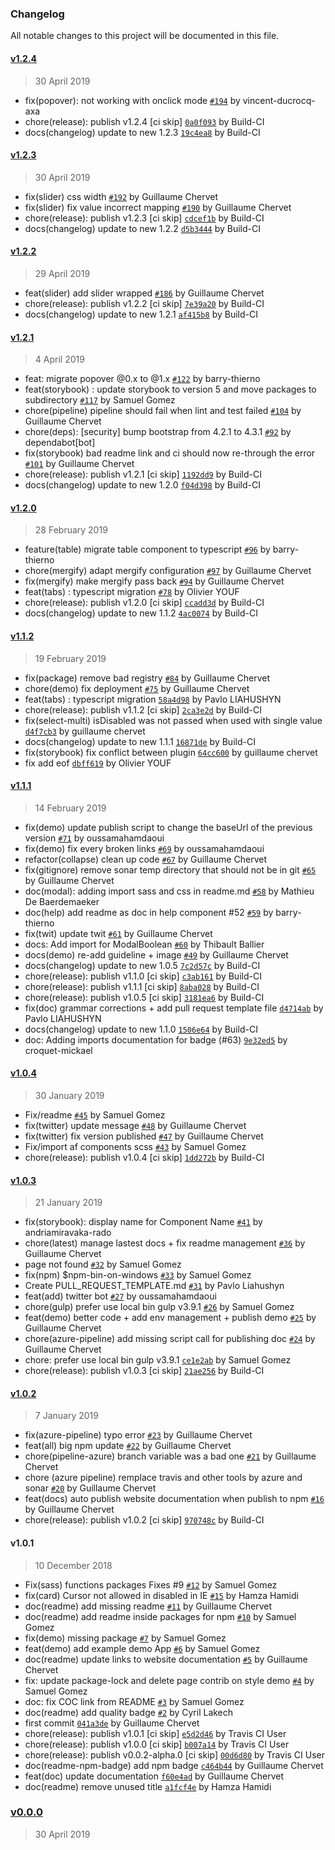 ### Changelog
All notable changes to this project will be documented in this file.

#### [v1.2.4](https://github.com/AxaGuilDEv/react-toolkit/compare/v1.2.3...v1.2.4)
> 30 April 2019
- fix(popover): not working with onclick mode [`#194`](https://github.com/AxaGuilDEv/react-toolkit/pull/194) by vincent-ducrocq-axa
- chore(release): publish v1.2.4 [ci skip] [`0a0f093`](https://github.com/AxaGuilDEv/react-toolkit/commit/0a0f093190fa297ef67435694753373eea39bbba) by Build-CI 
- docs(changelog) update to new 1.2.3 [`19c4ea8`](https://github.com/AxaGuilDEv/react-toolkit/commit/19c4ea80c41659eb42e3f31ddd8e2e0442d1ad73) by Build-CI 

#### [v1.2.3](https://github.com/AxaGuilDEv/react-toolkit/compare/v1.2.2...v1.2.3)
> 30 April 2019
-  fix(slider) css width  [`#192`](https://github.com/AxaGuilDEv/react-toolkit/pull/192) by Guillaume Chervet
-  fix(slider) fix value incorrect mapping [`#190`](https://github.com/AxaGuilDEv/react-toolkit/pull/190) by Guillaume Chervet
- chore(release): publish v1.2.3 [ci skip] [`cdcef1b`](https://github.com/AxaGuilDEv/react-toolkit/commit/cdcef1b1f38da066fea1798c4069cdf3cee902b3) by Build-CI 
- docs(changelog) update to new 1.2.2 [`d5b3444`](https://github.com/AxaGuilDEv/react-toolkit/commit/d5b344419b3965f61203e0ed0b54263357e5bca2) by Build-CI 

#### [v1.2.2](https://github.com/AxaGuilDEv/react-toolkit/compare/v1.2.1...v1.2.2)
> 29 April 2019
- feat(slider) add slider wrapped [`#186`](https://github.com/AxaGuilDEv/react-toolkit/pull/186) by Guillaume Chervet
- chore(release): publish v1.2.2 [ci skip] [`7e39a20`](https://github.com/AxaGuilDEv/react-toolkit/commit/7e39a20a25b11300aada15191f22cd7414238895) by Build-CI 
- docs(changelog) update to new 1.2.1 [`af415b8`](https://github.com/AxaGuilDEv/react-toolkit/commit/af415b86b083b5f2de799796be02b804b8ed53f3) by Build-CI 

#### [v1.2.1](https://github.com/AxaGuilDEv/react-toolkit/compare/v1.2.0...v1.2.1)
> 4 April 2019
- feat: migrate popover @0.x to @1.x [`#122`](https://github.com/AxaGuilDEv/react-toolkit/pull/122) by barry-thierno
- feat(storybook) : update storybook to version 5 and move packages to subdirectory [`#117`](https://github.com/AxaGuilDEv/react-toolkit/pull/117) by Samuel Gomez
- chore(pipeline) pipeline should fail when lint and test failed [`#104`](https://github.com/AxaGuilDEv/react-toolkit/pull/104) by Guillaume Chervet
- chore(deps): [security] bump bootstrap from 4.2.1 to 4.3.1 [`#92`](https://github.com/AxaGuilDEv/react-toolkit/pull/92) by dependabot[bot]
- fix(storybook) bad readme link and ci should now re-through the error [`#101`](https://github.com/AxaGuilDEv/react-toolkit/pull/101) by Guillaume Chervet
- chore(release): publish v1.2.1 [ci skip] [`1192dd9`](https://github.com/AxaGuilDEv/react-toolkit/commit/1192dd951f908a3c50e550cb404a4212eccac61f) by Build-CI 
- docs(changelog) update to new 1.2.0 [`f04d398`](https://github.com/AxaGuilDEv/react-toolkit/commit/f04d398d8acc53ba6c6e709e8034d12e9cea2f96) by Build-CI 

#### [v1.2.0](https://github.com/AxaGuilDEv/react-toolkit/compare/v1.1.2...v1.2.0)
> 28 February 2019
- feature(table) migrate table component to typescript [`#96`](https://github.com/AxaGuilDEv/react-toolkit/pull/96) by barry-thierno
- chore(mergify) adapt mergify configuration [`#97`](https://github.com/AxaGuilDEv/react-toolkit/pull/97) by Guillaume Chervet
- fix(mergify) make mergify pass back [`#94`](https://github.com/AxaGuilDEv/react-toolkit/pull/94) by Guillaume Chervet
- feat(tabs) : typescript migration [`#78`](https://github.com/AxaGuilDEv/react-toolkit/pull/78) by Olivier YOUF
- chore(release): publish v1.2.0 [ci skip] [`ccadd3d`](https://github.com/AxaGuilDEv/react-toolkit/commit/ccadd3d3bbff30acbf6679590b01904833930972) by Build-CI 
- docs(changelog) update to new 1.1.2 [`4ac0074`](https://github.com/AxaGuilDEv/react-toolkit/commit/4ac00747a6a3cd5d47e0141ba6f1a776a85cb88f) by Build-CI 

#### [v1.1.2](https://github.com/AxaGuilDEv/react-toolkit/compare/v1.1.1...v1.1.2)
> 19 February 2019
-  fix(package) remove bad registry [`#84`](https://github.com/AxaGuilDEv/react-toolkit/pull/84) by Guillaume Chervet
- chore(demo) fix deployment [`#75`](https://github.com/AxaGuilDEv/react-toolkit/pull/75) by Guillaume Chervet
- feat(tabs) : typescript migration [`58a4d98`](https://github.com/AxaGuilDEv/react-toolkit/commit/58a4d9822bd19c08548fee50d7309aeda3c3c7a1) by Pavlo LIAHUSHYN 
- chore(release): publish v1.1.2 [ci skip] [`2ca3e2d`](https://github.com/AxaGuilDEv/react-toolkit/commit/2ca3e2d333d9f448c0685aeca4dfa56f87b21ca4) by Build-CI 
- fix(select-multi) isDisabled was not passed when used with single value [`d4f7cb3`](https://github.com/AxaGuilDEv/react-toolkit/commit/d4f7cb3dc9432fae47e6f41f13ba0eabdde8acd3) by guillaume chervet 
- docs(changelog) update to new 1.1.1 [`16871de`](https://github.com/AxaGuilDEv/react-toolkit/commit/16871de7dc462c5a9710e8afc0a315fea42fcc2c) by Build-CI 
- fix(storybook) fix conflict between plugin [`64cc600`](https://github.com/AxaGuilDEv/react-toolkit/commit/64cc60035ce70547784a6bdafce135a659e2d8c6) by guillaume chervet 
- fix add eof [`dbff619`](https://github.com/AxaGuilDEv/react-toolkit/commit/dbff619ff2817bed6bdda1a9dc07326dab20496b) by Olivier YOUF 

#### [v1.1.1](https://github.com/AxaGuilDEv/react-toolkit/compare/v1.0.4...v1.1.1)
> 14 February 2019
- fix(demo) update publish script to change the baseUrl of the previous version [`#71`](https://github.com/AxaGuilDEv/react-toolkit/pull/71) by oussamahamdaoui
- fix(demo) fix every broken links [`#69`](https://github.com/AxaGuilDEv/react-toolkit/pull/69) by oussamahamdaoui
- refactor(collapse) clean up code [`#67`](https://github.com/AxaGuilDEv/react-toolkit/pull/67) by Guillaume Chervet
- fix(gitignore) remove sonar temp directory that should not be in git [`#65`](https://github.com/AxaGuilDEv/react-toolkit/pull/65) by Guillaume Chervet
- doc(modal): adding import sass and css in readme.md [`#58`](https://github.com/AxaGuilDEv/react-toolkit/pull/58) by Mathieu De Baerdemaeker
- doc(help) add readme as doc in help component #52 [`#59`](https://github.com/AxaGuilDEv/react-toolkit/pull/59) by barry-thierno
- fix(twit) update twit [`#61`](https://github.com/AxaGuilDEv/react-toolkit/pull/61) by Guillaume Chervet
- docs: Add import for ModalBoolean [`#60`](https://github.com/AxaGuilDEv/react-toolkit/pull/60) by Thibault Ballier
- docs(demo) re-add guideline + image [`#49`](https://github.com/AxaGuilDEv/react-toolkit/pull/49) by Guillaume Chervet
- docs(changelog) update to new 1.0.5 [`7c2d57c`](https://github.com/AxaGuilDEv/react-toolkit/commit/7c2d57c9a9d56298315c1366e08ee942f8454729) by Build-CI 
- chore(release): publish v1.1.0 [ci skip] [`c3ab161`](https://github.com/AxaGuilDEv/react-toolkit/commit/c3ab16162e0681567f4942c6fceb26b99b66106c) by Build-CI 
- chore(release): publish v1.1.1 [ci skip] [`8aba028`](https://github.com/AxaGuilDEv/react-toolkit/commit/8aba028fcdf6317c0755cb0c9e0a48ae7f5f5a9c) by Build-CI 
- chore(release): publish v1.0.5 [ci skip] [`3181ea6`](https://github.com/AxaGuilDEv/react-toolkit/commit/3181ea6ec9e18be5f95bee3de0310964d567c6a8) by Build-CI 
- fix(doc) grammar corrections + add pull request template file [`d4714ab`](https://github.com/AxaGuilDEv/react-toolkit/commit/d4714abf0e900ea7baf11547ca7507892340bc05) by Pavlo LIAHUSHYN 
- docs(changelog) update to new 1.1.0 [`1506e64`](https://github.com/AxaGuilDEv/react-toolkit/commit/1506e64084e315b32c1841085dbc1c9b25bb12ec) by Build-CI 
- doc: Adding imports documentation for badge (#63) [`9e32ed5`](https://github.com/AxaGuilDEv/react-toolkit/commit/9e32ed583543747dd637916aa79a3834265fa706) by croquet-mickael 

#### [v1.0.4](https://github.com/AxaGuilDEv/react-toolkit/compare/v1.0.3...v1.0.4)
> 30 January 2019
- Fix/readme [`#45`](https://github.com/AxaGuilDEv/react-toolkit/pull/45) by Samuel Gomez
- fix(twitter) update message [`#48`](https://github.com/AxaGuilDEv/react-toolkit/pull/48) by Guillaume Chervet
- fix(twitter) fix version published [`#47`](https://github.com/AxaGuilDEv/react-toolkit/pull/47) by Guillaume Chervet
- Fix/import af components scss [`#43`](https://github.com/AxaGuilDEv/react-toolkit/pull/43) by Samuel Gomez
- chore(release): publish v1.0.4 [ci skip] [`1dd272b`](https://github.com/AxaGuilDEv/react-toolkit/commit/1dd272b7dafd8dd55105077a80581338ca311754) by Build-CI 

#### [v1.0.3](https://github.com/AxaGuilDEv/react-toolkit/compare/v1.0.2...v1.0.3)
> 21 January 2019
- fix(storybook): display name for Component Name [`#41`](https://github.com/AxaGuilDEv/react-toolkit/pull/41) by andriamiravaka-rado
- chore(latest) manage lastest docs + fix readme management [`#36`](https://github.com/AxaGuilDEv/react-toolkit/pull/36) by Guillaume Chervet
- page not found [`#32`](https://github.com/AxaGuilDEv/react-toolkit/pull/32) by Samuel Gomez
- fix(npm) $npm-bin-on-windows [`#33`](https://github.com/AxaGuilDEv/react-toolkit/pull/33) by Samuel Gomez
- Create PULL_REQUEST_TEMPLATE.md [`#31`](https://github.com/AxaGuilDEv/react-toolkit/pull/31) by Pavlo Liahushyn
- feat(add) twitter bot [`#27`](https://github.com/AxaGuilDEv/react-toolkit/pull/27) by oussamahamdaoui
- chore(gulp) prefer use local bin gulp v3.9.1 [`#26`](https://github.com/AxaGuilDEv/react-toolkit/pull/26) by Samuel Gomez
- feat(demo) better code + add env management + publish demo [`#25`](https://github.com/AxaGuilDEv/react-toolkit/pull/25) by Guillaume Chervet
- chore(azure-pipeline) add missing script call for publishing doc [`#24`](https://github.com/AxaGuilDEv/react-toolkit/pull/24) by Guillaume Chervet
- chore: prefer use local bin gulp v3.9.1 [`ce1e2ab`](https://github.com/AxaGuilDEv/react-toolkit/commit/ce1e2abc3b4d56243365bfd01494c176c1f6931d) by Samuel Gomez 
- chore(release): publish v1.0.3 [ci skip] [`21ae256`](https://github.com/AxaGuilDEv/react-toolkit/commit/21ae2569229c2f332d262d6491d384876258baba) by Build-CI 

#### [v1.0.2](https://github.com/AxaGuilDEv/react-toolkit/compare/v1.0.1...v1.0.2)
> 7 January 2019
- fix(azure-pipeline) typo error [`#23`](https://github.com/AxaGuilDEv/react-toolkit/pull/23) by Guillaume Chervet
- feat(all) big npm update [`#22`](https://github.com/AxaGuilDEv/react-toolkit/pull/22) by Guillaume Chervet
- chore(pipeline-azure) branch variable was a bad one [`#21`](https://github.com/AxaGuilDEv/react-toolkit/pull/21) by Guillaume Chervet
- chore (azure pipeline) remplace travis and other tools by azure and sonar [`#20`](https://github.com/AxaGuilDEv/react-toolkit/pull/20) by Guillaume Chervet
-  feat(docs) auto publish website documentation when publish to npm [`#16`](https://github.com/AxaGuilDEv/react-toolkit/pull/16) by Guillaume Chervet
- chore(release): publish v1.0.2 [ci skip] [`970748c`](https://github.com/AxaGuilDEv/react-toolkit/commit/970748cec4e7fa698f0e0b5dd26a2b5282aa24c3) by Build-CI 

#### v1.0.1
> 10 December 2018
- Fix(sass) functions packages Fixes #9 [`#12`](https://github.com/AxaGuilDEv/react-toolkit/pull/12) by Samuel Gomez
- fix(card) Cursor not allowed in disabled in IE [`#15`](https://github.com/AxaGuilDEv/react-toolkit/pull/15) by Hamza Hamidi
- doc(readme) add missing readme [`#11`](https://github.com/AxaGuilDEv/react-toolkit/pull/11) by Guillaume Chervet
- doc(readme) add readme inside packages for npm [`#10`](https://github.com/AxaGuilDEv/react-toolkit/pull/10) by Samuel Gomez
- fix(demo) missing package [`#7`](https://github.com/AxaGuilDEv/react-toolkit/pull/7) by Samuel Gomez
- feat(demo) add example demo App [`#6`](https://github.com/AxaGuilDEv/react-toolkit/pull/6) by Samuel Gomez
- doc(readme) update links to website documentation [`#5`](https://github.com/AxaGuilDEv/react-toolkit/pull/5) by Guillaume Chervet
- fix: update package-lock and delete page contrib on style demo [`#4`](https://github.com/AxaGuilDEv/react-toolkit/pull/4) by Samuel Gomez
- doc: fix COC link from README [`#3`](https://github.com/AxaGuilDEv/react-toolkit/pull/3) by Samuel Gomez
- doc(readme) add quality badge [`#2`](https://github.com/AxaGuilDEv/react-toolkit/pull/2) by Cyril Lakech
- first commit [`041a3de`](https://github.com/AxaGuilDEv/react-toolkit/commit/041a3def242276adb8077d3f53a325ea422c33be) by Guillaume Chervet 
- chore(release): publish v1.0.1 [ci skip] [`e5d2d46`](https://github.com/AxaGuilDEv/react-toolkit/commit/e5d2d4655427ce52ab211d0006202d7c4117ca04) by Travis CI User 
- chore(release): publish v1.0.0 [ci skip] [`b007a14`](https://github.com/AxaGuilDEv/react-toolkit/commit/b007a14ebdc8395fee8cfde893ea432c4ada9c67) by Travis CI User 
- chore(release): publish v0.0.2-alpha.0 [ci skip] [`00d6d80`](https://github.com/AxaGuilDEv/react-toolkit/commit/00d6d80d9609c4c4855f00a9dd89dd2b9125eb06) by Travis CI User 
- doc(readme-npm-badge) add npm badge [`c464b44`](https://github.com/AxaGuilDEv/react-toolkit/commit/c464b44661c9eabac18cadcd0d482e6ebef6f195) by Guillaume Chervet 
- feat(doc) update documentation [`f60e4ad`](https://github.com/AxaGuilDEv/react-toolkit/commit/f60e4ad7fb0e62a80d02e60ad83d3ae6270d930d) by Guillaume Chervet 
- doc(readme) remove unused title [`a1fcf4e`](https://github.com/AxaGuilDEv/react-toolkit/commit/a1fcf4eb53a6186e984339478ee12734abf63499) by Hamza Hamidi 

### [v0.0.0](https://github.com/AxaGuilDEv/react-toolkit/compare/v1.2.4...v0.0.0)
> 30 April 2019
